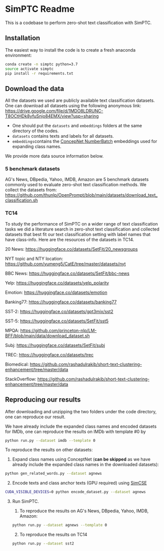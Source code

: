 # SimPTC Readme

This is a codebase to perform zero-shot text classification with SimPTC. 

## Installation

The easiest way to install the code is to create a fresh anaconda environment:

```bash
conda create -n simptc python=3.7
source activate simptc
pip install -r requirements.txt
```

## Download the data

All the datasets we used are publicly available text classification datasets. One can download all datasets using the following anonymous link: https://drive.google.com/file/d/1MDO8LDRUNC-T8OCtHDk8yfuSnjo84EMX/view?usp=sharing

- One should put the `datasets` and `embeddings` folders at the same directory of the codes.
- `datasets` contains texts and labels for all datasets.
- `embeddings`contains the [ConcepNet NumberBatch](https://github.com/commonsense/conceptnet-numberbatch) embeddings used for expanding class names.

We provide more data source information below.

### 5 benchmark datasets

AG's News, DBpedia, Yahoo, IMDB, Amazon are 5 benchmark datasets commonly used to evaluate zero-shot text classification methods. We collect the datasets from: https://github.com/thunlp/OpenPrompt/blob/main/datasets/download_text_classification.sh

### TC14

To study the performance of SimPTC on a wider range of text classification tasks we did a literature search in zero-shot text classification and collected datasets that best fit our text classification setting with label names that have class-info. Here are the resources of the datasets in TC14.

20 News: https://huggingface.co/datasets/SetFit/20_newsgroups

NYT topic and NTY location: https://github.com/yumeng5/CatE/tree/master/datasets/nyt

BBC News: https://huggingface.co/datasets/SetFit/bbc-news

Yelp: https://huggingface.co/datasets/yelp_polarity

Emotion: https://huggingface.co/datasets/emotion

Banking77: https://huggingface.co/datasets/banking77

SST-2: https://huggingface.co/datasets/gpt3mix/sst2

SST-5: https://huggingface.co/datasets/SetFit/sst5

MPQA: https://github.com/princeton-nlp/LM-BFF/blob/main/data/download_dataset.sh

Subj: https://huggingface.co/datasets/SetFit/subj

TREC: https://huggingface.co/datasets/trec

Biomedical: https://github.com/rashadulrakib/short-text-clustering-enhancement/tree/master/data

StackOverflow: https://github.com/rashadulrakib/short-text-clustering-enhancement/tree/master/data

## Reproducing our results

After downloading and unzipping the two folders under the code directory, one can reproduce our result. 

We have already include the expanded class names and encoded datasets for IMDb, one can reproduce the results on IMDb with template #0 by

```bash
python run.py --dataset imdb --template 0
```

To reproduce the results on other datasets:

1. Expand class names using ConceptNet (**can be skipped** as we have already include the expanded class names in the downloaded datasets):

```bash
python gen_related_words.py --dataset agnews
```

2. Encode texts and class anchor texts (GPU required) using [SimCSE](https://github.com/princeton-nlp/SimCSE) 

```bash
CUDA_VISIBLE_DEVICES=0 python encode_dataset.py --dataset agnews
```

3. Run SimPTC.

   1. To reproduce the results on AG's News, DBpedia, Yahoo, IMDB, Amazon:

   ```bash
   python run.py --dataset agnews --template 0
   ```

   2. To reproduce the results on TC14

   ```bash
   python run.py --dataset sst2
   ```

